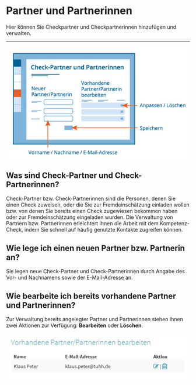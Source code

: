 # Partner und Partnerinnen

Hier können Sie Checkpartner und Checkpartnerinnen hinzufügen und verwalten. 

- - -

![Übersicht über das Material zum Auswertungsgespräch](media/Checkpartner.jpg)

## Was sind Check-Partner und Check-Partnerinnen?

Check-Partner bzw. Check-Partnerinnen sind die Personen, denen Sie einen Check zuweisen, oder die Sie zur Fremdeinschätzung einladen wollen bzw. von denen Sie bereits einen Check zugewiesen bekommen haben oder zur Fremdeinschätzung eingeladen wurden. Die Verwaltung von Partnern bzw. Partnerinnen erleichtert Ihnen die Arbeit mit dem Kompetenz-Check, indem Sie schnell auf häufig genutzte Kontakte zugreifen können.


## Wie lege ich einen neuen Partner bzw. Partnerin an?

Sie legen neue Check-Partner und Check-Partnerinnen durch Angabe des Vor- und Nachnamens sowie der E-Mail-Adresse an. 


## Wie bearbeite ich bereits vorhandene Partner und Partnerinnen?

Zur Verwaltung bereits angelegter Partner und Partnerinnen stehen Ihnen zwei Aktionen zur Verfügung: **Bearbeiten** oder **Löschen**.

![Übersicht über das Material zum Auswertungsgespräch](media/PartnerBearbeiten.jpg)